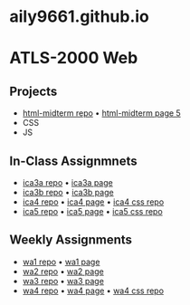 # aily9661.github.io
# ATLS-2000 Web
## Projects
- <a href="/html-midterm/">html-midterm repo</a> • <a href="http://aily9661.github.io/html-midterm/page5.html">html-midterm page 5</a>
- CSS
- JS
## In-Class Assignmnets
- <a href="/ica/ica3a.html">ica3a repo</a> • <a href="http://aily9661.github.io/ica/ica3a.html">ica3a page</a>
- <a href="/ica/ica3b-part2/ica3b.html">ica3b repo</a> • <a href="http://aily9661.github.io/ica/ica3b-part2/ica3b.html">ica3b page</a>
- <a href="/ica/ica4.html">ica4 repo</a> • <a href="http://aily9661.github.io/ica/ica4.html">ica4 page</a> • <a href="/css/ica4.css">ica4 css repo</a>
- <a href="/ica/ica5.html">ica5 repo</a> • <a href="http://aily9661.github.io/ica/ica5.html">ica5 page</a> • <a href="/css/ica5.css">ica5 css repo</a>
## Weekly Assignments
- <a href="/wa/wa1.html">wa1 repo</a> • <a href="http://aily9661.github.io/wa/wa1.html">wa1 page</a>
- <a href="/wa/wa2.html">wa2 repo</a> • <a href="http://aily9661.github.io/wa/wa2.html">wa2 page</a>
- <a href="/wa/wa3.html">wa3 repo</a> • <a href="http://aily9661.github.io/wa/wa3.html">wa3 page</a>
- <a href="/wa/wa4.html">wa4 repo</a> • <a href="http://aily9661.github.io/wa/wa4.html">wa4 page</a> • <a href="/css/wa4-style.css">wa4 css repo</a>
